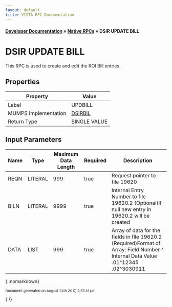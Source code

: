 ```yaml
---
layout: default
title: VISTA RPC Documentation
---
```


#### [Developer Documentation](../index) &#187; [Native RPCs](TableOfContents) &#187; DSIR UPDATE BILL<br/>
# DSIR UPDATE BILL

This RPC is used to create and edit the ROI Bill entries.

## Properties

Property | Value
--- | ---
Label | UPDBILL
MUMPS Implementation | [DSIRBIL](http://code.osehra.org/dox/Routine_DSIRBIL_source.html)
Return Type | SINGLE VALUE


## Input Parameters

Name | Type | Maximum Data Length | Required | Description
--- | --- | --- | --- | ---
REQN | LITERAL | 999 | true | Request pointer to file 19620
BILN | LITERAL | 9999 | true | Internal Entry Number to file 19620.2 (Optional)If null new entry in 19620.2 will be created
DATA | LIST | 999 | true | Array of data for the fields in file 19620.2 (Required)Format of Array:        Field Number ^ Internal Data Value          .01^12345        .02^3030911



{::nomarkdown} <br/><p style="font-size: 11px">Document generated on August 24th 2017, 2:57:41 pm</p>{:/}